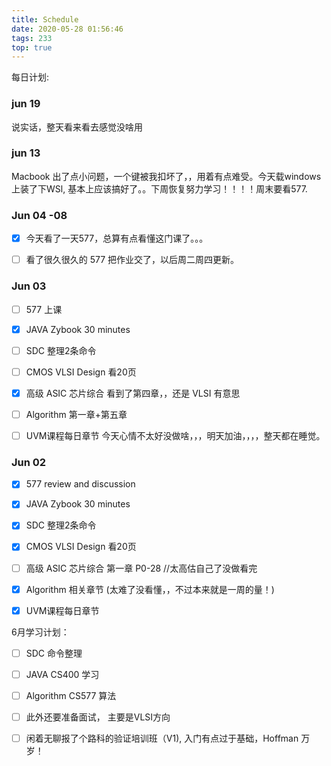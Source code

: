 ```yaml
---
title: Schedule
date: 2020-05-28 01:56:46
tags: 233
top: true
---
```

每日计划:
### jun 19
说实话，整天看来看去感觉没啥用
<!--more-->
### jun 13
Macbook 出了点小问题，一个键被我扣坏了，，用着有点难受。今天载windows 上装了下WSl, 基本上应该搞好了。。下周恢复努力学习！！！！周末要看577.



### Jun 04 -08
 - [x] 今天看了一天577，总算有点看懂这门课了。。。
 - [ ] 看了很久很久的 577 把作业交了，以后周二周四更新。


### Jun 03
  - [ ] 577 上课
  - [x] JAVA Zybook 30 minutes
  - [ ] SDC 整理2条命令
  - [ ] CMOS VLSI Design 看20页
  - [x] 高级 ASIC 芯片综合 看到了第四章，，还是 VLSI 有意思
  - [ ] Algorithm 第一章+第五章
  - [ ] UVM课程每日章节
今天心情不太好没做啥，，，明天加油，，，，整天都在睡觉。


### Jun 02
  - [x] 577 review and discussion
  - [x] JAVA Zybook 30 minutes
  - [x] SDC 整理2条命令
  - [x] CMOS VLSI Design 看20页
  - [ ] 高级 ASIC 芯片综合 第一章 P0-28 //太高估自己了没做看完
  - [x] Algorithm 相关章节 (太难了没看懂，，不过本来就是一周的量！)
  - [x] UVM课程每日章节


6月学习计划：
 - [ ] SDC 命令整理
 - [ ] JAVA CS400 学习
 - [ ] Algorithm CS577 算法
 - [ ] 此外还要准备面试， 主要是VLSI方向
 - [ ] 闲着无聊报了个路科的验证培训班（V1), 入门有点过于基础，Hoffman 万岁！

